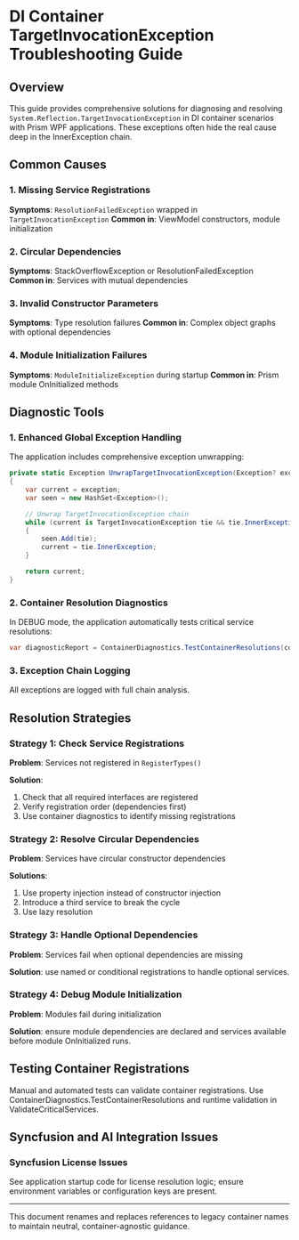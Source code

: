 # DI Container TargetInvocationException Troubleshooting Guide

## Overview

This guide provides comprehensive solutions for diagnosing and resolving `System.Reflection.TargetInvocationException` in DI container scenarios with Prism WPF applications. These exceptions often hide the real cause deep in the InnerException chain.

## Common Causes

### 1. Missing Service Registrations
**Symptoms**: `ResolutionFailedException` wrapped in `TargetInvocationException`
**Common in**: ViewModel constructors, module initialization

### 2. Circular Dependencies
**Symptoms**: StackOverflowException or ResolutionFailedException
**Common in**: Services with mutual dependencies

### 3. Invalid Constructor Parameters
**Symptoms**: Type resolution failures
**Common in**: Complex object graphs with optional dependencies

### 4. Module Initialization Failures
**Symptoms**: `ModuleInitializeException` during startup
**Common in**: Prism module OnInitialized methods

## Diagnostic Tools

### 1. Enhanced Global Exception Handling

The application includes comprehensive exception unwrapping:

```csharp
private static Exception UnwrapTargetInvocationException(Exception? exception)
{
    var current = exception;
    var seen = new HashSet<Exception>();

    // Unwrap TargetInvocationException chain
    while (current is TargetInvocationException tie && tie.InnerException != null && !seen.Contains(tie))
    {
        seen.Add(tie);
        current = tie.InnerException;
    }

    return current;
}
```

### 2. Container Resolution Diagnostics

In DEBUG mode, the application automatically tests critical service resolutions:

```csharp
var diagnosticReport = ContainerDiagnostics.TestContainerResolutions(containerRegistry, testMode);
```

### 3. Exception Chain Logging

All exceptions are logged with full chain analysis.

## Resolution Strategies

### Strategy 1: Check Service Registrations

**Problem**: Services not registered in `RegisterTypes()`

**Solution**:
1. Check that all required interfaces are registered
2. Verify registration order (dependencies first)
3. Use container diagnostics to identify missing registrations

### Strategy 2: Resolve Circular Dependencies

**Problem**: Services have circular constructor dependencies

**Solutions**:
1. Use property injection instead of constructor injection
2. Introduce a third service to break the cycle
3. Use lazy resolution

### Strategy 3: Handle Optional Dependencies

**Problem**: Services fail when optional dependencies are missing

**Solution**: use named or conditional registrations to handle optional services.

### Strategy 4: Debug Module Initialization

**Problem**: Modules fail during initialization

**Solution**: ensure module dependencies are declared and services available before module OnInitialized runs.

## Testing Container Registrations

Manual and automated tests can validate container registrations. Use ContainerDiagnostics.TestContainerResolutions and runtime validation in ValidateCriticalServices.

## Syncfusion and AI Integration Issues

### Syncfusion License Issues
See application startup code for license resolution logic; ensure environment variables or configuration keys are present.

---

This document renames and replaces references to legacy container names to maintain neutral, container-agnostic guidance.
